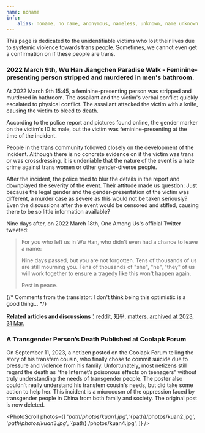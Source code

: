 ```yaml
---
name: noname
info:
    alias: noname, no name, anonymous, nameless, unknown, name unknown
---
```


This page is dedicated to the unidentifiable victims who lost their lives due to systemic violence towards trans people.
Sometimes, we cannot even get a confirmation on if these people are trans.

### 2022 March 9th, Wu Han Jiangchen Paradise Walk - Feminine-presenting person stripped and murdered in men's bathroom.

At 2022 March 9th 15:45, a feminine-presenting person was stripped and murdered in bathroom.
The assailant and the victim's verbal conflict quickly escalated to physical conflict.
The assailant attacked the victim with a knife, causing the victim to bleed to death.

According to the police report and pictures found online,
the gender marker on the victim's ID is male, but the victim was feminine-presenting at the time of the incident.

People in the trans community followed closely on the development of the incident.
Although there is no concrete evidence on if the victim was trans or was crossdressing,
it is undeniable that the nature of the event is a hate crime against trans women or other gender-diverse people.

After the incident, the police tried to blur the details in the report and downplayed the severity of the event.
Their attitude made us question:
Just because the legal gender and the gender-presentation of the victim was different, a murder case as severe as this would not be taken seriously?
Even the discussions after the event would be censored and stifled, causing there to be so little information available?

Nine days after, on 2022 March 18th, One Among Us's official Twitter tweeted:

> For you who left us in Wu Han, who didn't even had a chance to leave a name:
>
> Nine days passed,
> but you are not forgotten.
> Tens of thousands of us are still mourning you.
> Tens of thousands of "she", "he", "they" of us will work together to ensure a tragedy like this won't happen again.
>
> Rest in peace.

{/* Comments from the translator: I don't think being this optimistic is a good thing... */}

**Related articles and discussions**：[reddit](https://www.reddit.com/r/China_irl/comments/tb0sen/%E6%AD%A6%E6%B1%89%E5%A4%A9%E8%A1%97%E5%8F%91%E7%94%9F%E6%9D%80%E4%BA%BA%E6%A1%88%E7%96%91%E4%BC%BC%E6%98%AF%E5%AF%B9%E8%B7%A8%E6%80%A7%E5%88%AB%E5%A5%B3%E6%80%A7%E7%9A%84%E4%BB%87%E6%81%A8%E7%8A%AF%E7%BD%AA%E7%9B%B8%E5%85%B3%E8%AF%9D%E9%A2%98%E5%92%8C%E5%BE%AE%E5%8D%9A%E6%AD%A3%E8%A2%AB%E5%A4%A7%E9%87%8F%E5%88%A0%E9%99%A4/), [知乎](https://zhuanlan.zhihu.com/p/478944139), [matters, archived at 2023, 31 Mar.](https://web.archive.org/web/20230331121307/https://matters.news/@cprpoffice/254661-%E6%AD%A6%E6%B1%89%E5%A4%A9%E8%A1%97%E6%9D%80%E4%BA%BA%E6%A1%88%E5%88%9D%E6%AD%A5%E6%8E%A2%E7%A9%B6-%E6%AD%BB%E8%80%85%E5%88%B0%E5%BA%95%E6%98%AF%E4%B8%8D%E6%98%AF%E8%B7%A8%E6%80%A7%E5%88%AB%E5%A5%B3%E6%80%A7-bafyreicv5icunxpsd2jxfdfkxhk5p4waxyxge7c4cvektwtyzkjfqjoreu)

### A Transgender Person’s Death Published at Coolapk Forum

On September 11, 2023, a netizen posted on the Coolapk Forum telling the story of his transfem cousin, who finally chose to commit suicide due to pressure and violence from his family.
Unfortunately, most netizens still regard the death as “the Internet’s poisonous effects on teenagers” without truly understanding the needs of transgender people. The poster also couldn't really understand his transfem cousin's needs, but did take some action to help her. This incident is a microcosm of the oppression faced by transgender people in China from both family and society. The original post is now deleted.

<PhotoScroll photos={[ '${path}/photos/kuan1.jpg', '${path}/photos/kuan2.jpg', '${path}/photos/kuan3.jpg', '${path} /photos/kuan4.jpg', ]} />
